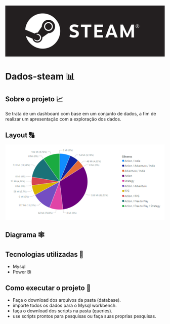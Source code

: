 ![logo](imagem/logo-steam.png)
 # Dados-steam 📊

## Sobre o projeto 📈
Se trata de  um dashboard com base em um conjunto de dados, a fim de realizar um apresentação com a exploração dos dados.

## Layout 🔠
![graficos](imagem/generos-mais-populares-pessimista-pizza.png)
## Diagrama 🕸️

## Tecnologias utilizadas 🤖
- Mysql 
- Power Bi


## Como executar o projeto 🔄
- Faça o download dos arquivos da pasta (database).
- importe todos os dados para o Mysql workbench.
- faça o download dos scripts na pasta (queries).
- use scripts prontos para pesquisas ou faça suas proprias pesquisas.
